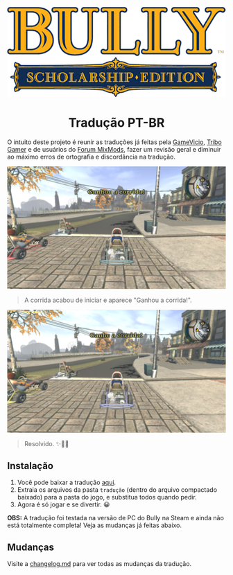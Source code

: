 <div align="center">
  <img src="./bully-se.png" width="600px" alt="Bully Tradução PT-BR">
  <h1>Tradução PT-BR</h1>
</div>

O intuito deste projeto é reunir as traduções já feitas pela [GameVicio](https://www.gamevicio.com/traducao/traducao-de-bully-scholarship-edition-para-portugues-brasil/), [Tribo Gamer](https://tribogamer.com/traducoes/328_traducao-do-bully-scholarship-edition-para-portugues-do-brasil.html) e de usuários do [Forum MixMods](https://forum.mixmods.com.br/f109-outros/t2388-traducao-nova-para-bully-scholarship-edition), fazer um revisão geral e diminuir ao máximo erros de ortografia e discordância na tradução.

![ganhou-corrida-original.jpg](screenshots/ganhou-corrida-original.jpg)

> A corrida acabou de iniciar e aparece "Ganhou a corrida!".

![ganhou-a-corrida-fixed.png](screenshots/ganhou-a-corrida-fixed.png)

> Resolvido. ✨️🌟️💫️

## Instalação

1. Você pode baixar a tradução [aqui](https://github.com/cappp/bully-pt-br/archive/refs/heads/main.zip).
2. Extraia os arquivos da pasta `tradução` (dentro do arquivo compactado baixado) para a pasta do jogo, e substitua todos quando pedir.
3. Agora é só jogar e se divertir. 😀️

**OBS:** A tradução foi testada na versão de PC do Bully na Steam e ainda não está totalmente completa! Veja as mudanças já feitas abaixo.

## Mudanças
Visite a [changelog.md](changelog.md) para ver todas as mudanças da tradução.
